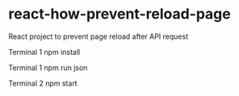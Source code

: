 # react-how-prevent-reload-page
React project to prevent page reload after API request

Terminal 1
npm install 

Terminal 1
npm run json

Terminal 2
npm start

